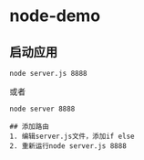 # node-demo

## 启动应用
```
node server.js 8888
```
或者
```
node server 8888

## 添加路由
1. 编辑server.js文件，添加if else
2. 重新运行node server.js 8888
